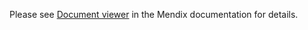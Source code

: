 Please see [Document viewer](https://docs.mendix.com/appstore/widgets/documentviewer) in the Mendix documentation for details.
